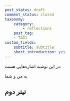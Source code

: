 ```yaml
---
post_status: draft
comment_status: closed
taxonomy:
    category:
        - reflections
    post_tag:
    - TAG1
custom_fields:
    subtitle: subtitle
    short_introduction: yes
---
```


در این نوشته اشاره‌هایی هست.

به من و شما

## تیتر دوم

